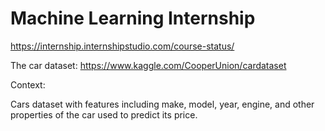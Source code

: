# Machine Learning Internship
https://internship.internshipstudio.com/course-status/

The car dataset:
https://www.kaggle.com/CooperUnion/cardataset

Context:

Cars dataset with features including make, model, year, engine, and other properties of the car used to predict its price.

